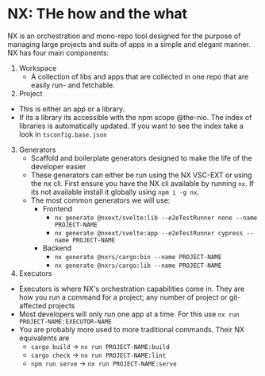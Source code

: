 # NX: THe how and the what

NX is an orchestration and mono-repo tool designed for the purpose of managing large projects and suits of apps in a simple and elegant manner. NX has four main components:

1. Workspace
   - A collection of libs and apps that are collected in one repo that are easily run- and fetchable.
2. Project

- This is either an app or a library.
- If its a library its accessible with the npm scope @the-nio. The index of libraries is automatically updated. If you want to see the index take a look in `tsconfig.base.json`

3. Generators
   - Scaffold and boilerplate generators designed to make the life of the developer easier
   - These generators can either be run using the NX VSC-EXT or using the nx cli. First ensure you have the NX cli available by running `nx`. If its not available install it globally using `npm i -g nx`.
   - The most common generators we will use:
     - Frontend
       - `nx generate @nxext/svelte:lib --e2eTestRunner none --name PROJECT-NAME`
       - `nx generate @nxext/svelte:app --e2eTestRunner cypress --name PROJECT-NAME`
     - Backend
       - `nx generate @nxrs/cargo:bin --name PROJECT-NAME`
       - `nx generate @nxrs/cargo:lib --name PROJECT-NAME`
4. Executors
  - Executors is where NX's orchestration capabilities come in. They are how you run a command for a project; any number of project or git-affected projects
  - Most developers will only run one app at a time. For this use `nx run PROJECT-NAME:EXECUTOR-NAME`
  - You are probably more used to more traditional commands. Their NX equivalents are
    - `cargo build` &rarr; `nx run PROJECT-NAME:build`
    - `cargo check` &rarr; `nx run PROJECT-NAME:lint`
    - `npm run serve` &rarr; `nx run PROJECT-NAME:serve`
